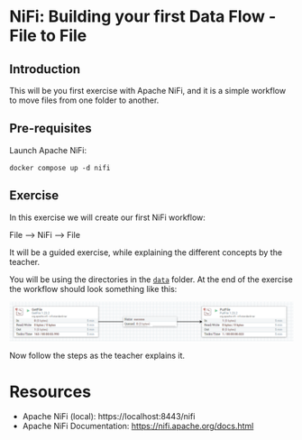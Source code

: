 # NiFi: Building your first Data Flow - File to File

## Introduction

This will be you first exercise with Apache NiFi, and it is a simple workflow to move files from one folder to another.

## Pre-requisites

Launch Apache NiFi:

```shell
docker compose up -d nifi
```

## Exercise

In this exercise we will create our first NiFi workflow:

File --> NiFi --> File

It will be a guided exercise, while explaining the different concepts by the teacher.

You will be using the directories in the [`data`](../../data/) folder.
At the end of the exercise the workflow should look something like this:

![Workflow](../../img/exercise1.png)

Now follow the steps as the teacher explains it.

# Resources

* Apache NiFi (local): https://localhost:8443/nifi
* Apache NiFi Documentation: https://nifi.apache.org/docs.html
